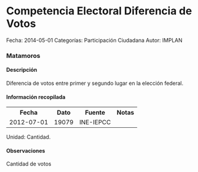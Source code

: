 Competencia Electoral Diferencia de Votos
=====

Fecha: 2014-05-01
Categorías: Participación Ciudadana
Autor: IMPLAN

### Matamoros

#### Descripción

Diferencia de votos entre primer y segundo lugar en la elección federal.

#### Información recopilada

<table class="table table-hover table-bordered">
  <tr><th>Fecha</th><th>Dato</th><th>Fuente</th><th>Notas</th></tr>
  <tr><td>2012-07-01</td><td>19079</td><td>INE-IEPCC</td><td></td></tr>
</table>

Unidad: Cantidad.

#### Observaciones

Cantidad de votos
